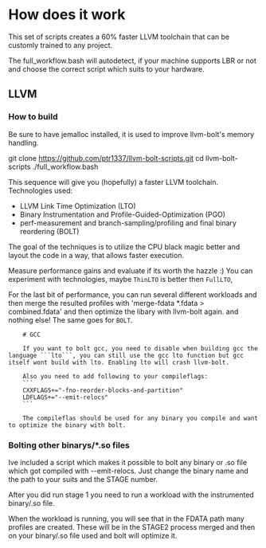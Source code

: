 # How does it work

This set of scripts creates a 60% faster LLVM toolchain that can be customly
trained to any project.

The full_workflow.bash will autodetect, if your machine supports LBR or not and choose the correct script which suits to your hardware.
## LLVM

### How to build

Be sure to have jemalloc installed, it is used to improve llvm-bolt's memory handling.

git clone https://github.com/ptr1337/llvm-bolt-scripts.git
cd llvm-bolt-scripts
./full_workflow.bash

This sequence will give you (hopefully) a faster LLVM toolchain.
Technologies used:

-   LLVM Link Time Optimization (LTO)
-   Binary Instrumentation and Profile-Guided-Optimization (PGO)
-   perf-measurement and branch-sampling/profiling and final binary reordering (BOLT)

The goal of the techniques is to utilize the CPU black magic better and layout
the code in a way, that allows faster execution.

Measure performance gains and evaluate if its worth the hazzle :)
You can experiment with technologies, maybe `ThinLTO` is better then `FullLTO`,

For the last bit of performance, you can run several different workloads and then merge the resulted profiles with 'merge-fdata \*.fdata > combined.fdata' and then optimize the libary with llvm-bolt again.
        and nothing else! The same goes for `BOLT`.

        # GCC

        If you want to bolt gcc, you need to disable when building gcc the language ```lto```, you can still use the gcc lto function but gcc itself wont build with lto. Enabling lto will crash llvm-bolt.

        Also you need to add following to your compileflags:
        ```
        CXXFLAGS+="-fno-reorder-blocks-and-partition"
        LDFLAGS+="--emit-relocs"
        ```

        The compileflas should be used for any binary you compile and want to optimize the binary with bolt.


### Bolting other binarys/*.so files

Ive included a script which makes it possible to bolt any binary or .so file which got compiled with --emit-relocs.
Just change the binary name and the path to your suits and the STAGE number.

After you did run stage 1 you need to run a workload with the instrumented binary/.so file.

When the workload is running, you will see that in the FDATA path many profiles are created. These will be in the STAGE2 process merged and then on your binary/.so file used and bolt will optimize it.